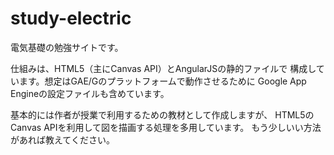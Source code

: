 study-electric
==============

電気基礎の勉強サイトです。

仕組みは、HTML5（主にCanvas API）とAngularJSの静的ファイルで
構成しています。想定はGAE/Gのプラットフォームで動作させるために
Google App Engineの設定ファイルも含めています。

基本的には作者が授業で利用するための教材として作成しますが、
HTML5のCanvas APIを利用して図を描画する処理を多用しています。
もう少しいい方法があれば教えてください。
